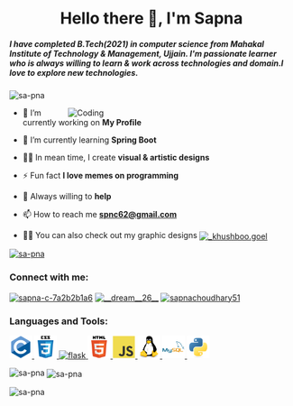 <h1 align="center">Hello there 👋, I'm Sapna</h1>
<h5>I have completed B.Tech(2021) in computer science from Mahakal Institute of Technology & Management, Ujjain. I'm passionate learner who is always willing to learn & work across technologies and domain.I love to explore new technologies.</h5>

<p align="left"> <img src="https://komarev.com/ghpvc/?username=sa-pna&label=Profile%20views&color=0e75b6&style=flat" alt="sa-pna" /> </p>
<img align="right" alt="Coding" width="400" src="https://cdn.dribbble.com/users/2646423/screenshots/5507196/computer.gif">

- 🔭 I’m currently working on **My Profile**

- 🌱 I’m currently learning **Spring Boot**

- 👨‍💻  In mean time, I create **visual & artistic designs**

- ⚡ Fun fact **I love memes on programming**

- 🤝 Always willing to **help**

- 📫 How to reach me **spnc62@gmail.com**

- 👨‍💻 You can also check out my graphic designs
<a href="https://instagram.com/justcreateee" target="blank"><img align="center" src="https://cdn.jsdelivr.net/npm/simple-icons@3.0.1/icons/instagram.svg" alt="_khushboo.goel" height="30" width="40" /></a>
<p align="left"> <a href="https://github.com/ryo-ma/github-profile-trophy"><img src="https://github-profile-trophy.vercel.app/?username=sa-pna" alt="sa-pna" /></a> </p>


<h3 align="left">Connect with me:</h3>
<p align="left">
<a href="https://linkedin.com/in/sapna-c-7a2b2b1a6" target="blank"><img align="center" src="https://cdn.jsdelivr.net/npm/simple-icons@3.0.1/icons/linkedin.svg" alt="sapna-c-7a2b2b1a6" height="30" width="40" /></a>
<a href="https://instagram.com/__dream__26__" target="blank"><img align="center" src="https://cdn.jsdelivr.net/npm/simple-icons@3.0.1/icons/instagram.svg" alt="__dream__26__" height="30" width="40" /></a>
<a href="https://www.hackerrank.com/sapnachoudhary51" target="blank"><img align="center" src="https://cdn.jsdelivr.net/npm/simple-icons@3.0.1/icons/hackerrank.svg" alt="sapnachoudhary51" height="30" width="40" /></a>

</p>

<h3 align="left">Languages and Tools:</h3>
<p align="left"> <a href="https://www.cprogramming.com/" target="_blank"> <img src="https://raw.githubusercontent.com/devicons/devicon/master/icons/c/c-original.svg" alt="c" width="40" height="40"/> </a> <a href="https://www.w3schools.com/css/" target="_blank"> <img src="https://raw.githubusercontent.com/devicons/devicon/master/icons/css3/css3-original-wordmark.svg" alt="css3" width="40" height="40"/> </a> <a href="https://flask.palletsprojects.com/" target="_blank"> <img src="https://www.vectorlogo.zone/logos/pocoo_flask/pocoo_flask-icon.svg" alt="flask" width="40" height="40"/> </a> <a href="https://www.w3.org/html/" target="_blank"> <img src="https://raw.githubusercontent.com/devicons/devicon/master/icons/html5/html5-original-wordmark.svg" alt="html5" width="40" height="40"/> </a> <a href="https://developer.mozilla.org/en-US/docs/Web/JavaScript" target="_blank"> <img src="https://raw.githubusercontent.com/devicons/devicon/master/icons/javascript/javascript-original.svg" alt="javascript" width="40" height="40"/> </a> <a href="https://www.linux.org/" target="_blank"> <img src="https://raw.githubusercontent.com/devicons/devicon/master/icons/linux/linux-original.svg" alt="linux" width="40" height="40"/> </a> <a href="https://www.mysql.com/" target="_blank"> <img src="https://raw.githubusercontent.com/devicons/devicon/master/icons/mysql/mysql-original-wordmark.svg" alt="mysql" width="40" height="40"/> </a> <a href="https://www.python.org" target="_blank"> <img src="https://raw.githubusercontent.com/devicons/devicon/master/icons/python/python-original.svg" alt="python" width="40" height="40"/> </a> </p>

<p><img align="left" src="https://github-readme-stats.vercel.app/api/top-langs?username=sa-pna&show_icons=true&locale=en&layout=compact" alt="sa-pna" /></p>

<p>&nbsp;<img align="center" src="https://github-readme-stats.vercel.app/api?username=sa-pna&show_icons=true&locale=en" alt="sa-pna" /></p>

<p><img align="center" src="https://github-readme-streak-stats.herokuapp.com/?user=sa-pna&" alt="sa-pna" /></p>







